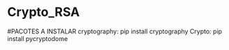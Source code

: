 # Crypto_RSA


#PACOTES A INSTALAR
cryptography: pip install cryptography
Crypto: pip install pycryptodome
